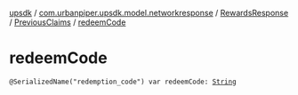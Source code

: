 [upsdk](../../../index.md) / [com.urbanpiper.upsdk.model.networkresponse](../../index.md) / [RewardsResponse](../index.md) / [PreviousClaims](index.md) / [redeemCode](./redeem-code.md)

# redeemCode

`@SerializedName("redemption_code") var redeemCode: `[`String`](https://kotlinlang.org/api/latest/jvm/stdlib/kotlin/-string/index.html)